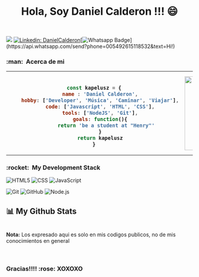 <h1 align="center">Hola, Soy  Daniel Calderon !!! 😄</h1>
<br/>

![](https://komarev.com/ghpvc/?username=&color=006bed)  [![Linkedin: DanielCalderon](https://img.shields.io/badge/-DanielCalderon-blue?style=flat-square&logo=Linkedin&logoColor=white&link=https://www.linkedin.com/in/daniel-calderon-4a4854215/)](https://www.linkedin.com/in/daniel-calderon-4a4854215/)[![Whatsapp Badge](https://img.shields.io/badge/-Whatsapp-4CA143?style=flat-square&labelColor=4CA143&logo=whatsapp&logoColor=white&link=https://api.whatsapp.com/send?phone=005492615118532&text=Hi!!)](https://api.whatsapp.com/send?phone=005492615118532&text=Hi!)  
<h3> :man: &nbsp;Acerca de mi </h3>
<p>
<table>
  <tr>
    <th>

```javascript

const kapelusz = {
    name : 'Daniel Calderon',
    hobby: ['Developer', 'Música', 'Caminar', 'Viajar'],
    code: ['Javascript', 'HTML', 'CSS'],
    tools: ['NodeJS', 'Git'],
    goals: function(){
        return 'be a student at "Henry"'
    }
    return kapelusz
}

```
</th>
    <th><img aling='right' src="https://github.com/Kapelucito/Kapelucito/blob/main/images/Coding.png" min-width="200px" max-width="200px" width="200px" alt="kapelucito"></th>
</table>


</p>
<h3> :rocket: &nbsp;My Development Stack </h3>

  ![HTML5](https://img.shields.io/badge/-HTML5-333333?style=flat&logo=HTML5)
  ![CSS](https://img.shields.io/badge/-CSS-333333?style=flat&logo=CSS3&logoColor=1572B6)
  ![JavaScript](https://img.shields.io/badge/-JavaScript-333333?style=flat&logo=javascript)
  <br/> 

  ![Git](https://img.shields.io/badge/-Git-333333?style=flat&logo=git)
  ![GitHub](https://img.shields.io/badge/-GitHub-333333?style=flat&logo=github)
  ![Node.js](https://img.shields.io/badge/-Node.js-333333?style=flat&logo=node.js)

## 📊 My Github Stats

  <br/>
    <a align='right' href="https://github.com/SubhamRaoniar28/github-readme-stats"><img alt="" src="https://github-readme-stats.vercel.app/api/top-langs/?username=Kapelucito&langs_count=8&count_private=true&layout=compact&theme=react&hide_border=true&bg_color=0D1117" />
    </a>
  <br/>
  <b>Nota:</b> Los expresado aqui es solo en mis codigos publicos, no de mis conocimientos en general
<br/>
<br/>
<br/>
<p align="center">
<h3 align="left">Gracias!!!!  :rose:   XOXOXO